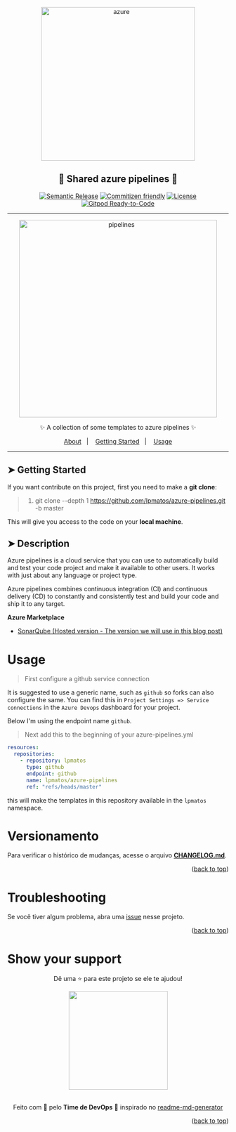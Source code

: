 <p align="center">
  <img alt="azure" src="https://cdn.dribbble.com/users/3847465/screenshots/10765125/media/e5f08353be5952c5bfd4a759903d5c5a.gif" width="350px" float="center"/>
</p>

<h2 align="center">🌊 Shared azure pipelines 🌊</h2>

<div align="center">

[![Semantic Release](https://img.shields.io/badge/%20%20%F0%9F%93%A6%F0%9F%9A%80-semantic--release-e10079.svg)]()
[![Commitizen friendly](https://img.shields.io/badge/commitizen-friendly-brightgreen.svg)]()
[![License](https://img.shields.io/badge/license-MIT-blue.svg)](/LICENSE)
[![Gitpod Ready-to-Code](https://img.shields.io/badge/Gitpod-Ready--to--Code-blue?logo=gitpod)](https://gitpod.io/#https://github.com/lpmatos/azure-pipelines)

</div>

---

<p align="center">
  <img alt="pipelines" src="https://images.ctfassets.net/em6l9zw4tzag/7j79Xx5NqeJlvGj6w98JUX/ecd7317698578b9efa1482154d0188f4/configuringpipeline.gif" width="450px" float="center"/>
</p>

<p align="center">
  ✨ A collection of some templates to azure pipelines ✨
</p>

<p align="center">
  <a href="#about">About</a>&nbsp;&nbsp;&nbsp;|&nbsp;&nbsp;&nbsp;
  <a href="#getting-started">Getting Started</a>&nbsp;&nbsp;&nbsp;|&nbsp;&nbsp;&nbsp;
  <a href="#usage">Usage</a>
</p>

---

## ➤ Getting Started <a name = "getting-started"></a>

If you want contribute on this project, first you need to make a **git clone**:

> 1. git clone --depth 1 https://github.com/lpmatos/azure-pipelines.git -b master

This will give you access to the code on your **local machine**.

## ➤ Description <a name = "description"></a>

Azure pipelines is a cloud service that you can use to automatically build and test your code project and make it available to other users. It works with just about any language or project type.

Azure pipelines combines continuous integration (CI) and continuous delivery (CD) to constantly and consistently test and build your code and ship it to any target.

**Azure Marketplace**

- [SonarQube (Hosted version - The version we will use in this blog post)](https://marketplace.visualstudio.com/items?itemName=SonarSource.sonarqube)

# Usage

> First configure a github service connection

It is suggested to use a generic name, such as `github` so forks can also configure the same. You can find this in `Project Settings => Service connections` in the `Azure Devops` dashboard for your project.

Below I'm using the endpoint name `github`.

> Next add this to the beginning of your azure-pipelines.yml

```yml
resources:
  repositories:
    - repository: lpmatos
      type: github
      endpoint: github
      name: lpmatos/azure-pipelines
      ref: "refs/heads/master"
```

this will make the templates in this repository available in the `lpmatos` namespace.

# Versionamento

Para verificar o histórico de mudanças, acesse o arquivo [**CHANGELOG.md**](CHANGELOG.md).

<p align="right">(<a href="#readme-top">back to top</a>)</p>

# Troubleshooting

Se você tiver algum problema, abra uma [issue](https://github.com/lpsm-dev/dotfiles/issues/new/choose) nesse projeto.

<p align="right">(<a href="#readme-top">back to top</a>)</p>

# Show your support

<div align="center">

Dê uma ⭐️ para este projeto se ele te ajudou!

<img src="https://github.com/lpsm-dev/lpsm-dev/blob/0062b174ec9877e6dfc78817f314b4a0690f63ff/.github/assets/yoda.gif" width="225"/>

<br>
<br>

Feito com 💜 pelo **Time de DevOps** :wave: inspirado no [readme-md-generator](https://github.com/kefranabg/readme-md-generator)

</div>

<p align="right">(<a href="#readme-top">back to top</a>)</p>
<!-- END_DOCS -->
